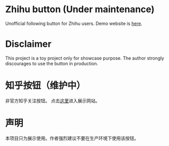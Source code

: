 # Zhihu button (Under maintenance)
Unofficial following button for Zhihu users.
Demo website is [here](http://swwl1992.github.io/zhihu-btn).

# Disclaimer
This project is a toy project only for showcase purpose.
The author strongly discourages to use the button in production.

# 知乎按钮（维护中）
非官方知乎关注按钮。
点击[这里](http://swwl1992.github.io/zhihu-btn)进入展示网站。

# 声明
本项目只为展示使用。作者强烈建议不要在生产环境下使用该按钮。

